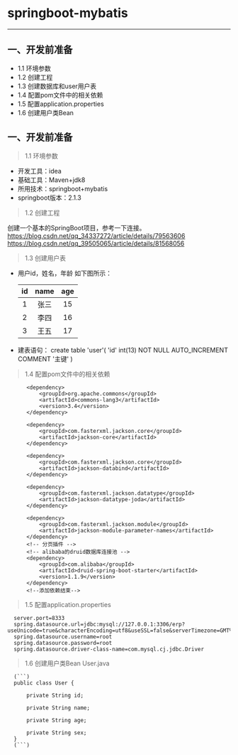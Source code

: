 # springboot-mybatis

---

## 一、开发前准备

  * 1.1 环境参数
  * 1.2 创建工程
  * 1.3 创建数据库和user用户表
  * 1.4 配置pom文件中的相关依赖
  * 1.5 配置application.properties
  * 1.6 创建用户类Bean
  
## 一、开发前准备

  > 1.1 环境参数
  * 开发工具：idea
  * 基础工具：Maven+jdk8
  * 所用技术：springboot+mybatis
  * springboot版本：2.1.3
  
  > 1.2 创建工程
  
  创建一个基本的SpringBoot项目，参考一下连接。
  https://blog.csdn.net/qq_34337272/article/details/79563606
  https://blog.csdn.net/qq_39505065/article/details/81568056
  
  > 1.3 创建用户表
  
  * 用户id，姓名，年龄 如下图所示：
  
     |id|name|age|
     |:-:|:-:|:-:|
     |1|张三|15|
     |2|李四|16|
     |3|王五|17|
     
  * 建表语句：
  create table 'user'(
    'id' int(13) NOT NULL AUTO_INCREMENT COMMENT '主键'
   )
   
   
  > 1.4 配置pom文件中的相关依赖
  
          <dependency>
              <groupId>org.apache.commons</groupId>
              <artifactId>commons-lang3</artifactId>
              <version>3.4</version>
          </dependency>
  
          <dependency>
              <groupId>com.fasterxml.jackson.core</groupId>
              <artifactId>jackson-core</artifactId>
          </dependency>
  
          <dependency>
              <groupId>com.fasterxml.jackson.core</groupId>
              <artifactId>jackson-databind</artifactId>
          </dependency>
  
          <dependency>
              <groupId>com.fasterxml.jackson.datatype</groupId>
              <artifactId>jackson-datatype-joda</artifactId>
          </dependency>
  
          <dependency>
              <groupId>com.fasterxml.jackson.module</groupId>
              <artifactId>jackson-module-parameter-names</artifactId>
          </dependency>
          <!-- 分页插件 -->
          <!-- alibaba的druid数据库连接池 -->
          <dependency>
              <groupId>com.alibaba</groupId>
              <artifactId>druid-spring-boot-starter</artifactId>
              <version>1.1.9</version>
          </dependency>
          <!--添加依赖结束-->
     
  > 1.5 配置application.properties
   
      server.port=8333
      spring.datasource.url=jdbc:mysql://127.0.0.1:3306/erp?useUnicode=true&characterEncoding=utf8&useSSL=false&serverTimezone=GMT%2B8
      spring.datasource.username=root
      spring.datasource.password=root
      spring.datasource.driver-class-name=com.mysql.cj.jdbc.Driver
  > 1.6 创建用户类Bean
      User.java 
      
      (```)
      public class User {
      
          private String id;
      
          private String name;
      
          private String age;
      
          private String sex;
      }
      (```)